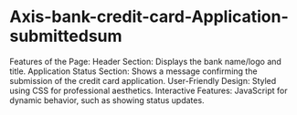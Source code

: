 # Axis-bank-credit-card-Application-submittedsum
 Features of the Page: Header Section: Displays the bank name/logo and title. Application Status Section: Shows a message confirming the submission of the credit card application. User-Friendly Design: Styled using CSS for professional aesthetics. Interactive Features: JavaScript for dynamic behavior, such as showing status updates.
